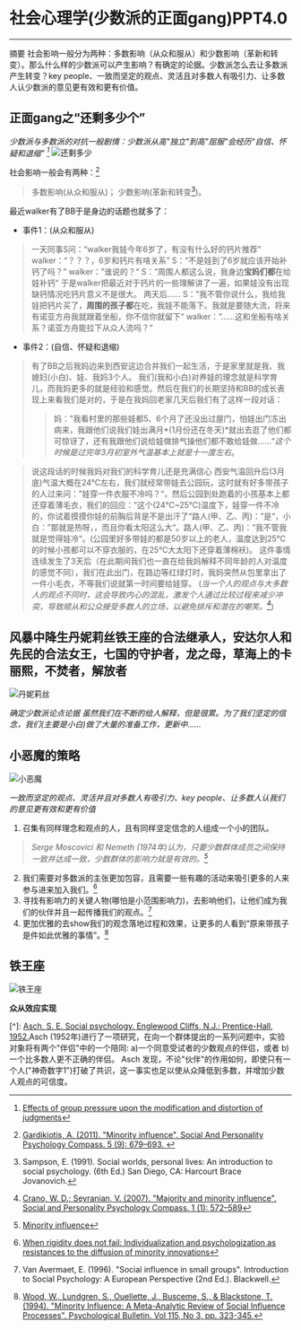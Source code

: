 # 社会心理学(少数派的正面gang)PPT4.0
------

摘要
社会影响一般分为两种：多数影响（从众和服从）和少数影响（革新和转变）。那么什么样的少数派可以产生影响？有确定的论据。少数派怎么去让多数派产生转变？key people、一致而坚定的观点、灵活且对多数人有吸引力、让多数人认少数派的意见更有效和更有价值。

## 正面gang之“还剩多少个”
*少数派与多数派的对抗一般剧情：少数派从高"独立"到高"屈服"会经历“自信、怀疑和退缩” [^1]*
![还剩多少](https://ws3.sinaimg.cn/large/006tNc79ly1g23o2kfuhyj30qo3nm4qq.jpg)

社会影响一般会有两种：[^2]
> 多数影响(从众和服从)；
> 少数影响(革新和转变[^3])。

最近walker有了BB于是身边的话题也就多了：
- 事件1：(从众和服从)
> 一天同事S问：“walker我娃今年6岁了，有没有什么好的钙片推荐”
> walker：“？？？，6岁和钙片有啥关系”
> S：“不是娃到了6岁就应该开始补钙了吗？”
> walker：”谁说的？“
> S：”周围人都这么说，我身边**宝妈们都**在给娃补钙“
于是walker把最近对于钙片的一些理解讲了一遍，如果娃没有出现缺钙情况吃钙片意义不是很大。
两天后……
> S：”我不管你说什么，我给我娃把钙片买了，**周围的孩子都**在吃，我娃不能落下。我就是要随大流，将来有诺亚方舟我就跟着坐船，你不信你就留下“
> walker：”……这和坐船有啥关系？诺亚方舟能拉下从众人流吗？“

- 事件2：(自信、怀疑和退缩)
> 有了BB之后我妈边来到西安这边合并我们一起生活，于是家里就是我、我媳妇(小白)、娃、我妈3个人。
> 我们(我和小白)对养娃的理念就是科学育儿，而我妈更多的就是经验和感觉。然后在我们的长期坚持和BB的成长表现上来看我们是对的，于是在我妈回老家几天后我们有了这样一段对话：
>
> > 妈：”我看村里的那些娃都5、6个月了还没出过屋门，怕娃出门冻出病来，我跟他们说我们娃出满月*(1月份还在冬天)*就出去逛了他们都可惊讶了，还有我跟他们说给娃做排气操他们都不敢给娃做……“*这个时候是过完年3月初室外气温基本上就是十一度左右*。

> 说这段话的时候我妈对我们的科学育儿还是充满信心
> 西安气温回升后(3月底)气温大概在24℃左右，我们就经常带娃去公园玩，这时就有好多带孩子的人过来问：”娃穿一件衣服不冷吗？“，然后公园到处跑着的小孩基本上都还穿着薄毛衣，我们的回应：”这个(24℃~25℃)温度下，娃穿一件不冷的，你试着摸摸你娃的前胸后背是不是出汗了“路人(甲、乙、丙)：”是“，小白：”那就是热呀，，而且你看太阳这么大“。路人(甲、乙、丙)：”我不管我就是觉得娃冷“。(公园里好多带娃的都是50岁以上的老人，温度达到25℃的时候小孩都可以不穿衣服的，在25℃大太阳下还穿着薄棉袄)。
> 这件事情连续发生了3天后（在此期间我们也一直在给我妈解释不同年龄的人对温度的感觉不同），我们在此出门，在路边等红绿灯时，我妈突然从包里拿出了一件小毛衣，不等我们说就第一时间要给娃穿。
> (*当一个人的观点与大多数人的观点不同时，这会导致内心的混乱，激发个人通过比较过程来减少冲突，导致顺从和公众接受多数人的立场，以避免排斥和潜在的嘲笑。[^4]*)

## 风暴中降生丹妮莉丝铁王座的合法继承人，安达尔人和先民的合法女王，七国的守护者，龙之母，草海上的卡丽熙，不焚者，解放者

![丹妮莉丝](https://ws2.sinaimg.cn/large/006tNc79ly1g23o280t09j30ag0agmyf.jpg)

*确定少数派论点论据*
*虽然我们在不断的给人解释，但是很累。为了我们坚定的信念，我们(主要是小白)做了大量的准备工作，更新中……*

## 小恶魔的策略
![小恶魔](https://ws3.sinaimg.cn/large/006tNc79ly1g23o2cuzdqj30hs0a0q3e.jpg)

*一致而坚定的观点、灵活并且对多数人有吸引力、key people、让多数人认我们的意见更有效和更有价值*
1. 召集有同样理念和观点的人，且有同样坚定信念的人组成一个小的团队。
> *Serge Moscovici 和 Nemeth (1974年)认为，只要少数群体成员之间保持一致并达成一致，少数群体的影响力就是有效的。[^5]*
2. 我们需要对多数派的主张更加包容，且需要一些有趣的活动来吸引更多的人来参与进来加入我们。[^6]
3. 寻找有影响力的关键人物(哪怕是小范围影响力)，去影响他们，让他们成为我们的伙伴并且一起传播我们的观点。[^7]
4. 更加优雅的去show我们的观念落地过程和效果，让更多的人看到“原来带孩子是件如此优雅的事情”。[^8]

## 铁王座
![铁王座](https://ws2.sinaimg.cn/large/006tNc79ly1g23o2fqympj30p00dx405.jpg)

**众从效应实现**

[^1]: [Effects of group pressure upon the modification and distortion of judgments](https://psycnet.apa.org/record/1952-00803-001) 

[^2]: [Gardikiotis, A. (2011). "Minority influence". Social And Personality Psychology Compass. 5 (9): 679–693. ](https://onlinelibrary.wiley.com/doi/pdf/10.1111/j.1751-9004.2011.00377.x)

[^3]: Sampson, E. (1991). Social worlds, personal lives: An introduction to social psychology. (6th Ed.) San Diego, CA: Harcourt Brace Jovanovich.

[^4]: [Crano, W. D.; Seyranian, V. (2007). "Majority and minority influence". Social and Personality Psychology Compass. 1 (1): 572–589](https://psycnet.apa.org/record/2008-07777-034)

[^5]: [Minority influence](https://en.wikipedia.org/wiki/Minority_influence#cite_note-Aronson,_E._2007-13)

[^]: [Asch, S. E. Social psychology. Englewood Cliffs, N.J.: Prentice-Hall, 1952.](https://psycnet.apa.org/record/2004-16341-000)Asch (1952年)进行了一项研究，在向一个群体提出的一系列问题中，实验对象将有两个"伴侣"中的一个陪同: a)一个同意受试者的少数观点的伴侣，或者 b)一个比多数人更不正确的伴侣。 Asch 发现，不论"伙伴"的作用如何，即使只有一个人("神奇数字1")打破了共识，这一事实也足以使从众降低到多数，并增加少数人观点的可信度。

[^6]: [When rigidity does not fail: Individualization and psychologization as resistances to the diffusion of minority innovations](https://onlinelibrary.wiley.com/doi/abs/10.1002/ejsp.2420100104)

[^7]: Van Avermaet, E. (1996). "Social influence in small groups". Introduction to Social Psychology: A European Perspective (2nd Ed.). Blackwell.

[^8]: [Wood, W., Lundgren, S., Ouellette, J., Busceme, S., & Blackstone, T. (1994). "Minority Influence: A Meta-Analytic Review of Social Influence Processes". Psychological Bulletin. Vol 115, No 3, pp. 323-345.](http://europepmc.org/abstract/med/8016284)
